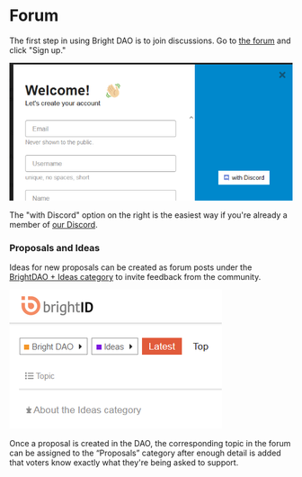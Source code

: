 # Forum

The first step in using Bright DAO is to join discussions. Go to [the forum](https://forum.brightid.org/) and click "Sign up."

![](../../.gitbook/assets/forum-join.png)

The "with Discord" option on the right is the easiest way if you're already a member of [our Discord](https://discord.gg/42rARh4Bqb).

### Proposals and Ideas

Ideas for new proposals can be created as forum posts under the [BrightDAO + Ideas category](https://forum.brightid.org/c/bright-dao/ideas/8) to invite feedback from the community.

![](<../../.gitbook/assets/image (10).png>)

Once a proposal is created in the DAO, the corresponding topic in the forum can be assigned to the “Proposals” category after enough detail is added that voters know exactly what they're being asked to support.
